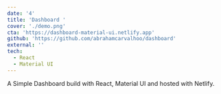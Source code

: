 ```yaml
---
date: '4'
title: 'Dashboard '
cover: './demo.png'
cta: 'https://dashboard-material-ui.netlify.app'
github: 'https://github.com/abrahamcarvalhoo/dashboard'
external: ''
tech:
  - React
  - Material UI
---
```


A Simple Dashboard build with React, Material UI and hosted with Netlify.
